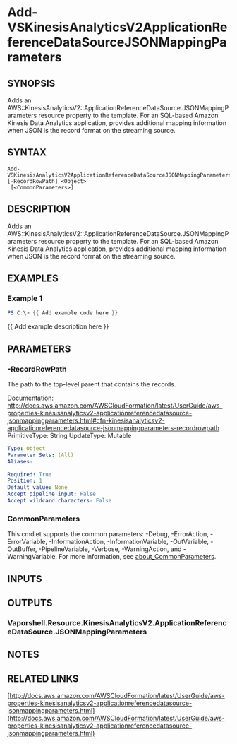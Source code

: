 # Add-VSKinesisAnalyticsV2ApplicationReferenceDataSourceJSONMappingParameters

## SYNOPSIS
Adds an AWS::KinesisAnalyticsV2::ApplicationReferenceDataSource.JSONMappingParameters resource property to the template.
For an SQL-based Amazon Kinesis Data Analytics application, provides additional mapping information when JSON is the record format on the streaming source.

## SYNTAX

```
Add-VSKinesisAnalyticsV2ApplicationReferenceDataSourceJSONMappingParameters [-RecordRowPath] <Object>
 [<CommonParameters>]
```

## DESCRIPTION
Adds an AWS::KinesisAnalyticsV2::ApplicationReferenceDataSource.JSONMappingParameters resource property to the template.
For an SQL-based Amazon Kinesis Data Analytics application, provides additional mapping information when JSON is the record format on the streaming source.

## EXAMPLES

### Example 1
```powershell
PS C:\> {{ Add example code here }}
```

{{ Add example description here }}

## PARAMETERS

### -RecordRowPath
The path to the top-level parent that contains the records.

Documentation: http://docs.aws.amazon.com/AWSCloudFormation/latest/UserGuide/aws-properties-kinesisanalyticsv2-applicationreferencedatasource-jsonmappingparameters.html#cfn-kinesisanalyticsv2-applicationreferencedatasource-jsonmappingparameters-recordrowpath
PrimitiveType: String
UpdateType: Mutable

```yaml
Type: Object
Parameter Sets: (All)
Aliases:

Required: True
Position: 1
Default value: None
Accept pipeline input: False
Accept wildcard characters: False
```

### CommonParameters
This cmdlet supports the common parameters: -Debug, -ErrorAction, -ErrorVariable, -InformationAction, -InformationVariable, -OutVariable, -OutBuffer, -PipelineVariable, -Verbose, -WarningAction, and -WarningVariable. For more information, see [about_CommonParameters](http://go.microsoft.com/fwlink/?LinkID=113216).

## INPUTS

## OUTPUTS

### Vaporshell.Resource.KinesisAnalyticsV2.ApplicationReferenceDataSource.JSONMappingParameters
## NOTES

## RELATED LINKS

[http://docs.aws.amazon.com/AWSCloudFormation/latest/UserGuide/aws-properties-kinesisanalyticsv2-applicationreferencedatasource-jsonmappingparameters.html](http://docs.aws.amazon.com/AWSCloudFormation/latest/UserGuide/aws-properties-kinesisanalyticsv2-applicationreferencedatasource-jsonmappingparameters.html)

